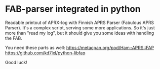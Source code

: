 # FAB-parser integrated in python
Readable printout of APRX-log with Finnish APRS Parser (Fabulous APRS Parser).
It's a complex script, serving some more applications. So it's just more than "read my log", but it should give you
some ideas with handling the FAB.

You need these parts as well:
https://metacpan.org/pod/Ham::APRS::FAP
https://github.com/kd7lxl/python-libfap

Good luck!
